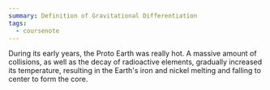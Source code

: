 ```yaml
---
summary: Definition of Gravitational Differentiation
tags:
  - coursenote
---
```

During its early years, the Proto Earth was really hot. A massive amount of collisions, as well as the decay of radioactive elements, gradually increased its temperature, resulting in the Earth's iron and nickel melting and falling to center to form the core.